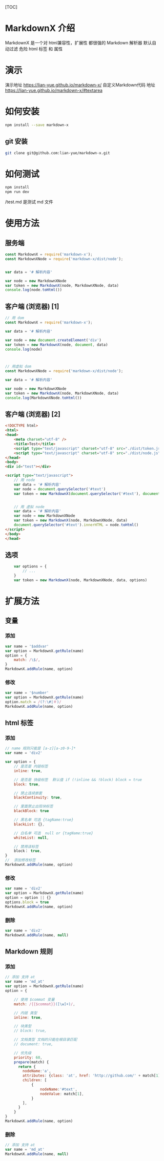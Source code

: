 [TOC]

# MarkdownX 介绍
MarkdownX  是一个对 html兼容性，扩展性 都很强的 Markdown 解析器 默认自动过滤  危险 html 标签 和 属性

# 演示
演示地址 <https://lian-yue.github.io/markdown-x/> 自定义Markdown代码 地址<https://lian-yue.github.io/markdown-x/#textarea>

# 如何安装
```bash
npm install --save markdown-x
```

## git 安装
```bash
git clone git@github.com:lian-yue/markdown-x.git
```

# 如何测试
```bash
npm install
npm run dev
```
/test.md 是测试  md 文件

# 使用方法
## 服务端
```js
const MarkdownX = require('markdown-x');
const MarkdownXNode = require('markdown-x/dist/node');


var data = '# 解析内容'

var node = new MarkdownXNode
var token = new MarkdownX(node, MarkdownXNode, data)
console.log(node.toHtml())
```


## 客户端 (浏览器) [1]

```js
// 用 dom
const MarkdownX = require('markdown-x');

var data = '# 解析内容'

var node = new document.createElement('div')
var token = new MarkdownX(node, document, data)
console.log(node)



// 用虚拟 dom
const MarkdownXNode = require('markdown-x/dist/node');

var data = '# 解析内容'

var node = new MarkdownXNode
var token = new MarkdownX(node, MarkdownXNode, data)
console.log(MarkdownXNode.toHtml())
```



## 客户端 (浏览器) [2]

```html
<!DOCTYPE html>
<html>
<head>
    <meta charset="utf-8" />
    <title>Test</title>
    <script type="text/javascript" charset="utf-8" src="./dist/token.js"></script>
    <script type="text/javascript" charset="utf-8" src="./dist/node.js"></script>
</head>
<body>
<div id="test"></div>

<script type="text/javascript">
    // 用 node
    var data = '# 解析内容'
    var node = document.querySelector('#text')
    var token = new MarkdownX(document.querySelector('#text'), document, data)


    // 用 虚拟 node
    var data = '# 解析内容'
    var node = new MarkdownXNode
    var token = new MarkdownX(node, MarkdownXNode, data)
    document.querySelector('#text').innerHTML = node.toHtml()
</script>
</body>
</head>
```

## 选项

```js
    var options = {
        // ...
    }
    var token = new MarkdownX(node, MarkdownXNode, data, options)
```



# 扩展方法

## 变量

### 添加
```js
var name = '$addvar'
var option = MarkdownX.getRule(name)
option = {
    match: /\$/,
}
MarkdownX.addRule(name, option)
```


### 修改
```js
var name = '$number'
var option = MarkdownX.getRule(name)
option.match = /(?:\#|＃)/
MarkdownX.addRule(name, option)
```



##  html 标签

### 添加
```js
// name 规则只能是 [a-z][a-z0-9-]*  
var name = 'div2'

var option = {
    // 是否是 内链标签
    inline: true,

    // 是否是 快级标签  默认值 if (!inline && !block) block = true
    block: true,

    // 禁止连续嵌套
    blackContinuity: true,

    // 里面禁止出现块标签
    blackBlock: true

    // 黑名单 可选 {tagName:true}
    blackList: {},

    // 白名单 可选  null or {tagName:true}
    whiteList: null,

    // 禁用该标签
    block： true,
}
//  添加修改标签
MarkdownX.addRule(name, option)

```


### 修改
```js
var name = 'div2'
var option = MarkdownX.getRule(name)
option = option || {}
options.block = true
MarkdownX.addRule(name, option)
```

### 删除
```js
var name = 'div2'
MarkdownX.addRule(name, null)
```


## Markdown 规则

### 添加
```js
// 添加 支持 at
var name = 'md_at'
var option = MarkdownX.getRule(name)
option = {

    // 使用 $commat 变量
    match: /{{$commat}}([\w]+)/,

    // 内链 类型
    inline: true,

    // 块类型
    // block: true,

    // 文档类型 文档的只能在根目录匹配
    // document: true,

    // 优先级
    priority: 60,
    prepare(match) {
      return {
        nodeName:'a',
        attributes: {class: 'at', href: 'http://github.com/' + match[1]},
        children: [
            {
                nodeName:'#text',
                nodeValue: match[1],
            }
        ],
      }
    }
}
MarkdownX.addRule(name, option)
```



### 删除
```js
// 添加 支持 at
var name = 'md_at'
MarkdownX.addRule(name, null)
```
